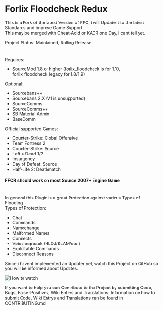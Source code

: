 # Forlix Floodcheck Redux
This is a Fork of the latest Version of FFC, i will Update it to the latest Standards and improve Game Support.  
This may be merged with Cheat-Acid or KACR one Day, i cant tell yet.

Project Status: Maintained, Rolling Release
#
Requires:
- SourceMod 1.8 or higher (forlix_floodcheck is for 1.10, forlix_floodcheck_legacy for 1.8/1.9)

Optional:
- Sourcebans++
- Sourcebans 2.X (V1 is unsupported)
- SourceComms
- SourceComms++
- SB Material Admin
- BaseComm

Official supported Games:
- Counter-Strike: Global Offensive
- Team Fortress 2
- Counter-Strike: Source
- Left 4 Dead 1/2
- Insurgency
- Day of Defeat: Source
- Half-Life 2: Deathmatch
#### FFCR should work on most Source 2007+ Engine Game
#
In general this Plugin is a great Protection against various Types of Flooding.  
Types of Protection:  
- Chat
- Commands
- Namechange
- Malformed Names
- Connects
- Voiceloopback (HLDJ/SLAM/etc.)
- Exploitable Commands
- Disconnect Reasons

Since i havent implemented an Updater yet, watch this Project on GitHub so you will be informed about Updates.

![How to watch](https://help.github.com/assets/images/help/repository/repo-actions-watch.png)

If you want to help you can Contribute to the Project by submitting Code, Bugs, False-Positives, Wiki Entrys and Translations.
Information on how to submit Code, Wiki Entrys and Translations can be found in CONTRIBUTING.md
